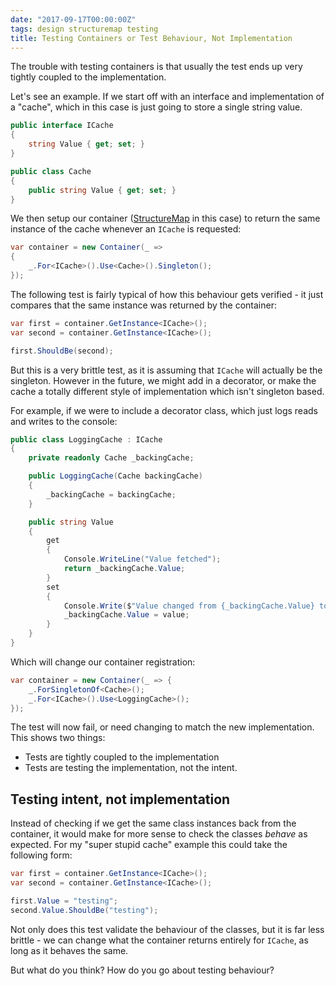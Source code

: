 ```yaml
---
date: "2017-09-17T00:00:00Z"
tags: design structuremap testing
title: Testing Containers or Test Behaviour, Not Implementation
---
```


The trouble with testing containers is that usually the test ends up very tightly coupled to the implementation.

Let's see an example.  If we start off with an interface and implementation of a "cache", which in this case is just going to store a single string value.

```csharp
public interface ICache
{
    string Value { get; set; }
}

public class Cache
{
    public string Value { get; set; }
}
```

We then setup our container ([StructureMap](http://structuremap.github.io) in this case) to return the same instance of the cache whenever an `ICache` is requested:
```csharp
var container = new Container(_ =>
{
    _.For<ICache>().Use<Cache>().Singleton();
});
```

The following test is fairly typical of how this behaviour gets verified - it just compares that the same instance was returned by the container:

```csharp
var first = container.GetInstance<ICache>();
var second = container.GetInstance<ICache>();

first.ShouldBe(second);
```

But this is a very brittle test, as it is assuming that `ICache` will actually be the singleton.  However in the future, we might add in a decorator, or make the cache a totally different style of implementation which isn't singleton based.

For example, if we were to include a decorator class, which just logs reads and writes to the console:

```csharp
public class LoggingCache : ICache
{
    private readonly Cache _backingCache;

    public LoggingCache(Cache backingCache)
    {
        _backingCache = backingCache;
    }

    public string Value
    {
        get
        {
            Console.WriteLine("Value fetched");
            return _backingCache.Value;
        }
        set
        {
            Console.Write($"Value changed from {_backingCache.Value} to {value}");
            _backingCache.Value = value;
        }
    }
}
```

Which will change our container registration:

```csharp
var container = new Container(_ => {
    _.ForSingletonOf<Cache>();
    _.For<ICache>().Use<LoggingCache>();
});
```

The test will now fail, or need changing to match the new implementation.  This shows two things:
* Tests are tightly coupled to the implementation
* Tests are testing the implementation, not the intent.

## Testing intent, not implementation

Instead of checking if we get the same class instances back from the container, it would make for more sense to check the classes *behave* as expected.  For my "super stupid cache" example this could take the following form:

```csharp
var first = container.GetInstance<ICache>();
var second = container.GetInstance<ICache>();

first.Value = "testing";
second.Value.ShouldBe("testing");
```

Not only does this test validate the behaviour of the classes, but it is far less brittle - we can change what the container returns entirely for `ICache`, as long as it behaves the same.

But what do you think? How do you go about testing behaviour?
